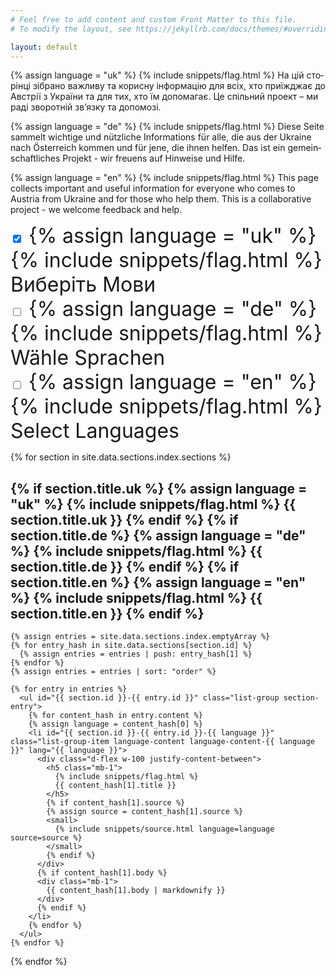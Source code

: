 ```yaml
---
# Feel free to add content and custom Front Matter to this file.
# To modify the layout, see https://jekyllrb.com/docs/themes/#overriding-theme-defaults

layout: default
---
```


<p lang="uk">
  {% assign language = "uk" %}
  {% include snippets/flag.html %}
  На цій сторінці зібрано важливу та корисну інформацію для всіх, хто приїжджає до Австрії з України та для тих, хто їм допомагає. Це спільний проект – ми раді зворотній зв’язку та допомозі.
</p>

<p lang="de">
  {% assign language = "de" %}
  {% include snippets/flag.html %}
  Diese Seite sammelt wichtige und nützliche Informations für alle, die aus der Ukraine nach Österreich kommen und für jene, die ihnen helfen. Das ist ein gemeinschaftliches Projekt - wir freuens auf Hinweise und Hilfe.
</p>

<p lang="en">
  {% assign language = "en" %}
  {% include snippets/flag.html %}
  This page collects important and useful information for everyone who comes to Austria from Ukraine and for those who help them. This is a collaborative project - we welcome feedback and help.
</p>

<div id="select-languages">
  <form id="select-languages-form">
    <div class="align-middle" style="font-size: 2rem">
      <div class="form-check form-switch">
        <input class="form-check-input" type="checkbox" name="language" id="language_uk" value="uk" checked>
        <label class="form-check-label" for="language_uk">
          {% assign language = "uk" %}
          {% include snippets/flag.html %}
          Виберіть Мови
        </label>
      </div>
      <div class="form-check form-switch">
        <input class="form-check-input" type="checkbox" name="language" id="language_de" value="de">
        <label class="form-check-label" for="language_de">
          {% assign language = "de" %}
          {% include snippets/flag.html %}
          Wähle Sprachen
        </label>
      </div>
      <div class="form-check form-switch">
        <input class="form-check-input" type="checkbox" name="language" id="language_en" value="en">
        <label class="form-check-label" for="language_en">
          {% assign language = "en" %}
          {% include snippets/flag.html %}
          Select Languages
        </label>
      </div>
    </div>
  </form>
</div>

<script type="text/javascript">
  var languageSelector = document.getElementById('select-languages');
  var languageForm = document.forms['select-languages-form'];

  languageSelector.addEventListener('click', handleChange);
  function handleChange(event) {
    // Collect selected.
    var allOptions = languageForm.elements['language'];
    var selectedLanguages = [];
    var selectedClasses = [];
    allOptions.forEach((element) => {
      if (element.checked) {
        selectedLanguages.push(element.value);
        selectedClasses.push('.language-content-' + element.value);
      }
    });
    console.log('Selected languages: ' + selectedLanguages.join(', '));

    // Hide all.
    document.querySelectorAll('.language-content').forEach(function(el) {
      el.classList.add("hide");
    });
    // Display selected.
    document.querySelectorAll(selectedClasses.join(', ')).forEach(function(el) {
      el.classList.remove("hide");
    });
  }

  window.addEventListener('DOMContentLoaded', (event) => {
    handleChange()
  });
</script>

<div class="sections">
  {% for section in site.data.sections.index.sections %}
    <h2 id="{{ section.id }}" class="section">
      {% if section.title.uk %}
        <span class="language-content language-content-uk" lang="uk">
          {% assign language = "uk" %}
          {% include snippets/flag.html %}
          {{ section.title.uk }}
        </span>
      {% endif %}
      {% if section.title.de %}
        <span class="language-content language-content-de" lang="de">
          {% assign language = "de" %}
          {% include snippets/flag.html %}
          {{ section.title.de }}
        </span>
      {% endif %}
      {% if section.title.en %}
        <span class="language-content language-content-en" lang="en">
          {% assign language = "en" %}
          {% include snippets/flag.html %}
          {{ section.title.en }}
        </span>
      {% endif %}
    </h2>

    {% assign entries = site.data.sections.index.emptyArray %}
    {% for entry_hash in site.data.sections[section.id] %}
      {% assign entries = entries | push: entry_hash[1] %}
    {% endfor %}
    {% assign entries = entries | sort: "order" %}

    {% for entry in entries %}
      <ul id="{{ section.id }}-{{ entry.id }}" class="list-group section-entry">
        {% for content_hash in entry.content %}
        {% assign language = content_hash[0] %}
        <li id="{{ section.id }}-{{ entry.id }}-{{ language }}" class="list-group-item language-content language-content-{{ language }}" lang="{{ language }}">
          <div class="d-flex w-100 justify-content-between">
            <h5 class="mb-1">
              {% include snippets/flag.html %}
              {{ content_hash[1].title }}
            </h5>
            {% if content_hash[1].source %}
            {% assign source = content_hash[1].source %}
            <small>
              {% include snippets/source.html language=language source=source %}
            </small>
            {% endif %}
          </div>
          {% if content_hash[1].body %}
          <div class="mb-1">
            {{ content_hash[1].body | markdownify }}
          </div>
          {% endif %}
        </li>
        {% endfor %}
      </ul>
    {% endfor %}
  {% endfor %}
</div>
